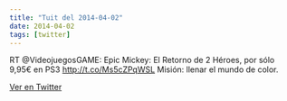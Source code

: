 ```yaml
---
title: "Tuit del 2014-04-02"
date: 2014-04-02
tags: [twitter]
---
```


RT @VideojuegosGAME: Epic Mickey: El Retorno de 2 Héroes, por sólo 9,95€ en PS3 http://t.co/Ms5cZPqWSL Misión: llenar el mundo de color.



[Ver en Twitter](https://twitter.com/i/web/status/451433152087863297)

